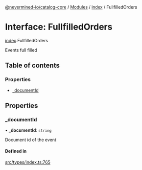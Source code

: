 [@nevermined-io/catalog-core](../README.md) / [Modules](../modules.md) / [index](../modules/index.md) / FullfilledOrders

# Interface: FullfilledOrders

[index](../modules/index.md).FullfilledOrders

Events full filled

## Table of contents

### Properties

- [\_documentId](index.FullfilledOrders.md#_documentid)

## Properties

### \_documentId

• **\_documentId**: `string`

Document id of the event

#### Defined in

[src/types/index.ts:765](https://github.com/nevermined-io/components-catalog/blob/5f3fec0/lib/src/types/index.ts#L765)
